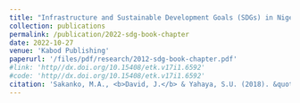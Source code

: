 ```yaml
---
title: "Infrastructure and Sustainable Development Goals (SDGs) in Nigeria"
collection: publications
permalink: /publication/2022-sdg-book-chapter
date: 2022-10-27
venue: 'Kabod Publishing'
paperurl: '/files/pdf/research/2012-sdg-book-chapter.pdf'
#link: 'http//dx.doi.org/10.15408/etk.v17i1.6592'
#code: 'http//dx.doi.org/10.15408/etk.v17i1.6592'
citation: 'Sakanko, M.A., <b>David, J.</b> & Yahaya, S.U. (2018). &quot;Infrastructure and Sustainable Development Goals (SDGs) in Nigeria&quot. W.O. Ugwuoke, & A.E. Adegoriola (Eds.), <i>Fiscal federalism and infrastructural development in Nigeria</i> (pp. 147-159). Kabod Publishing.'
---
```

